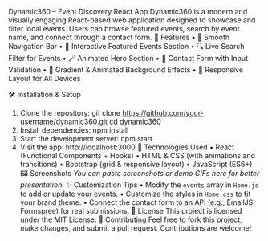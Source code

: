 Dynamic360 – Event Discovery React App
Dynamic360 is a modern and visually engaging React-based web application designed to showcase and filter local events. Users can browse featured events, search by event name, and connect through a contact form.
🚀 Features
•	🧭 Smooth Navigation Bar
•	🎉 Interactive Featured Events Section
•	🔍 Live Search Filter for Events
•	🪄 Animated Hero Section
•	📨 Contact Form with Input Validation
•	🌈 Gradient & Animated Background Effects
•	📱 Responsive Layout for All Devices



🛠️ Installation & Setup
1.	Clone the repository:
  git clone https://github.com/your-username/dynamic360.git
  cd dynamic360
2.	Install dependencies:
  npm install
3.	Start the development server:
  npm start
4.	Visit the app:
  http://localhost:3000
🧠 Technologies Used
•	React (Functional Components + Hooks)
•	HTML & CSS (with animations and transitions)
•	Bootstrap (grid & responsive layout)
•	JavaScript (ES6+)
🖼️ Screenshots
_You can paste screenshots or demo GIFs here for better presentation._
✨ Customization Tips
•	Modify the `events` array in `Home.js` to add or update your events.
•	Customize the styles in `Home.css` to fit your brand theme.
•	Connect the contact form to an API (e.g., EmailJS, Formspree) for real submissions.
📄 License
This project is licensed under the MIT License.
🤝 Contributing
Feel free to fork this project, make changes, and submit a pull request. Contributions are welcome!
